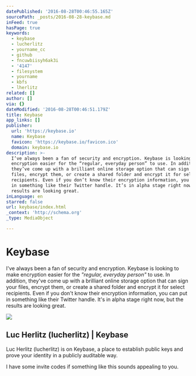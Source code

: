 ```yaml
---
datePublished: '2016-08-28T00:46:55.165Z'
sourcePath: _posts/2016-08-28-keybase.md
inFeed: true
hasPage: true
keywords:
  - keybase
  - lucherlitz
  - yourname_cc
  - github
  - fncuwbiisyh6ak3i
  - '4147'
  - filesystem
  - yourname
  - kbfs
  - lherlitz
related: []
author: []
via: {}
dateModified: '2016-08-28T00:46:51.179Z'
title: Keybase
app_links: []
publisher:
  url: 'https://keybase.io'
  name: Keybase
  favicon: 'https://keybase.io/favicon.ico'
  domain: keybase.io
description: >-
  I’ve always been a fan of security and encryption. Keybase is looking to make
  encryption easier for the “regular, everyday person” to use. In addition,
  they’ve come up with a brilliant online storage option that can sign your
  files, encrypt them, or create a shared folder and encrypt it for select
  recipients. Even if you don’t know their encryption information, you can put
  in something like their Twitter handle. It’s in alpha stage right now, but the
  results are looking great.
inLanguage: en
starred: false
url: keybase/index.html
_context: 'http://schema.org'
_type: MediaObject

---
```

# Keybase

I've always been a fan of security and encryption. Keybase is looking to make encryption easier for the _"regular, everyday person"_ to use. In addition, they've come up with a brilliant online storage option that can sign your files, encrypt them, or create a shared folder and encrypt it for select recipients. Even if you don't know their encryption information, you can put in something like their Twitter handle. It's in alpha stage right now, but the results are looking great.

<article style=""><img src="https://s3-us-west-2.amazonaws.com/the-grid-img/p/4e1be2b03b11868fccea0bf7b19a84a3477822ee.jpg" /><h1>Luc Herlitz (lucherlitz) | Keybase</h1><p>Luc Herlitz (lucherlitz) is on Keybase, a place to establish public keys and prove your identity in a publicly auditable way.</p></article>

I have some invite codes if something like this sounds appealing to you.